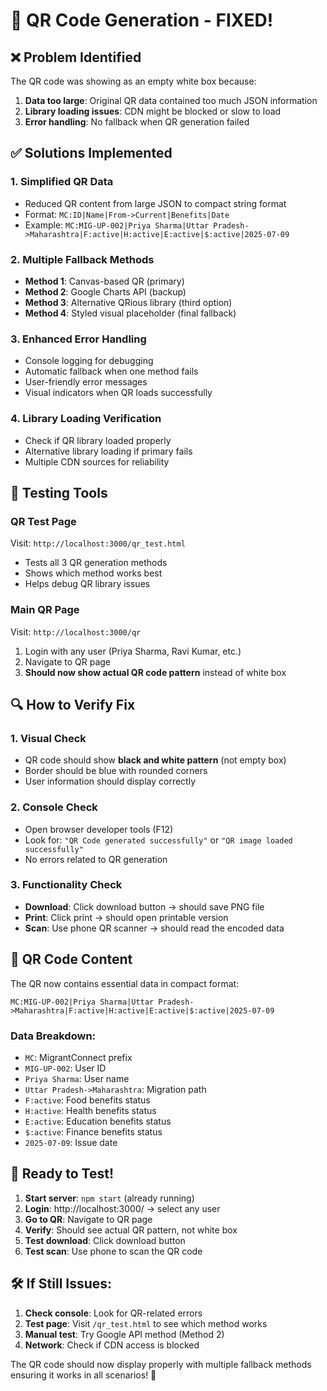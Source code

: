# 🔧 QR Code Generation - FIXED!

## ❌ Problem Identified

The QR code was showing as an empty white box because:

1. **Data too large**: Original QR data contained too much JSON information
2. **Library loading issues**: CDN might be blocked or slow to load
3. **Error handling**: No fallback when QR generation failed

## ✅ Solutions Implemented

### 1. **Simplified QR Data**

- Reduced QR content from large JSON to compact string format
- Format: `MC:ID|Name|From->Current|Benefits|Date`
- Example: `MC:MIG-UP-002|Priya Sharma|Uttar Pradesh->Maharashtra|F:active|H:active|E:active|$:active|2025-07-09`

### 2. **Multiple Fallback Methods**

- **Method 1**: Canvas-based QR (primary)
- **Method 2**: Google Charts API (backup)
- **Method 3**: Alternative QRious library (third option)
- **Method 4**: Styled visual placeholder (final fallback)

### 3. **Enhanced Error Handling**

- Console logging for debugging
- Automatic fallback when one method fails
- User-friendly error messages
- Visual indicators when QR loads successfully

### 4. **Library Loading Verification**

- Check if QR library loaded properly
- Alternative library loading if primary fails
- Multiple CDN sources for reliability

## 🧪 Testing Tools

### QR Test Page

Visit: `http://localhost:3000/qr_test.html`

- Tests all 3 QR generation methods
- Shows which method works best
- Helps debug QR library issues

### Main QR Page

Visit: `http://localhost:3000/qr`

1. Login with any user (Priya Sharma, Ravi Kumar, etc.)
2. Navigate to QR page
3. **Should now show actual QR code pattern** instead of white box

## 🔍 How to Verify Fix

### 1. **Visual Check**

- QR code should show **black and white pattern** (not empty box)
- Border should be blue with rounded corners
- User information should display correctly

### 2. **Console Check**

- Open browser developer tools (F12)
- Look for: `"QR Code generated successfully"` or `"QR image loaded successfully"`
- No errors related to QR generation

### 3. **Functionality Check**

- **Download**: Click download button → should save PNG file
- **Print**: Click print → should open printable version
- **Scan**: Use phone QR scanner → should read the encoded data

## 📱 QR Code Content

The QR now contains essential data in compact format:

```
MC:MIG-UP-002|Priya Sharma|Uttar Pradesh->Maharashtra|F:active|H:active|E:active|$:active|2025-07-09
```

### Data Breakdown:

- `MC`: MigrantConnect prefix
- `MIG-UP-002`: User ID
- `Priya Sharma`: User name
- `Uttar Pradesh->Maharashtra`: Migration path
- `F:active`: Food benefits status
- `H:active`: Health benefits status
- `E:active`: Education benefits status
- `$:active`: Finance benefits status
- `2025-07-09`: Issue date

## 🚀 Ready to Test!

1. **Start server**: `npm start` (already running)
2. **Login**: http://localhost:3000/ → select any user
3. **Go to QR**: Navigate to QR page
4. **Verify**: Should see actual QR pattern, not white box
5. **Test download**: Click download button
6. **Test scan**: Use phone to scan the QR code

## 🛠️ If Still Issues:

1. **Check console**: Look for QR-related errors
2. **Test page**: Visit `/qr_test.html` to see which method works
3. **Manual test**: Try Google API method (Method 2)
4. **Network**: Check if CDN access is blocked

The QR code should now display properly with multiple fallback methods ensuring it works in all scenarios! 🎉
